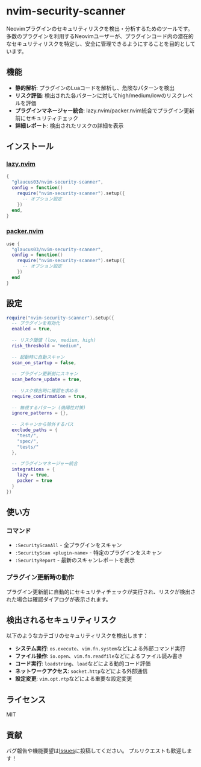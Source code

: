 # nvim-security-scanner

Neovimプラグインのセキュリティリスクを検出・分析するためのツールです。多数のプラグインを利用するNeovimユーザーが、プラグインコード内の潜在的なセキュリティリスクを特定し、安全に管理できるようにすることを目的としています。

## 機能

- **静的解析**: プラグインのLuaコードを解析し、危険なパターンを検出
- **リスク評価**: 検出された各パターンに対してhigh/medium/lowのリスクレベルを評価
- **プラグインマネージャー統合**: lazy.nvim/packer.nvim統合でプラグイン更新前にセキュリティチェック
- **詳細レポート**: 検出されたリスクの詳細を表示

## インストール

### [lazy.nvim](https://github.com/folke/lazy.nvim)

```lua
{
  "glaucus03/nvim-security-scanner",
  config = function()
    require("nvim-security-scanner").setup({
      -- オプション設定
    })
  end,
}
```

### [packer.nvim](https://github.com/wbthomason/packer.nvim)

```lua
use {
  "glaucus03/nvim-security-scanner",
  config = function()
    require("nvim-security-scanner").setup({
      -- オプション設定
    })
  end
}
```

## 設定

```lua
require("nvim-security-scanner").setup({
  -- プラグインを有効化
  enabled = true,
  
  -- リスク閾値 (low, medium, high)
  risk_threshold = "medium",
  
  -- 起動時に自動スキャン
  scan_on_startup = false,
  
  -- プラグイン更新前にスキャン
  scan_before_update = true,
  
  -- リスク検出時に確認を求める
  require_confirmation = true,
  
  -- 無視するパターン (偽陽性対策)
  ignore_patterns = {},
  
  -- スキャンから除外するパス
  exclude_paths = {
    "test/",
    "spec/",
    "tests/"
  },
  
  -- プラグインマネージャー統合
  integrations = {
    lazy = true,
    packer = true
  }
})
```

## 使い方

### コマンド

- `:SecurityScanAll` - 全プラグインをスキャン
- `:SecurityScan <plugin-name>` - 特定のプラグインをスキャン
- `:SecurityReport` - 最新のスキャンレポートを表示

### プラグイン更新時の動作

プラグイン更新前に自動的にセキュリティチェックが実行され、リスクが検出された場合は確認ダイアログが表示されます。

## 検出されるセキュリティリスク

以下のようなカテゴリのセキュリティリスクを検出します：

- **システム実行**: `os.execute`、`vim.fn.system`などによる外部コマンド実行
- **ファイル操作**: `io.open`、`vim.fn.readfile`などによるファイル読み書き
- **コード実行**: `loadstring`、`load`などによる動的コード評価
- **ネットワークアクセス**: `socket.http`などによる外部通信
- **設定変更**: `vim.opt.rtp`などによる重要な設定変更

## ライセンス

MIT

## 貢献

バグ報告や機能要望は[Issues](https://github.com/glaucus03/nvim-security-scanner/issues)に投稿してください。
プルリクエストも歓迎します！